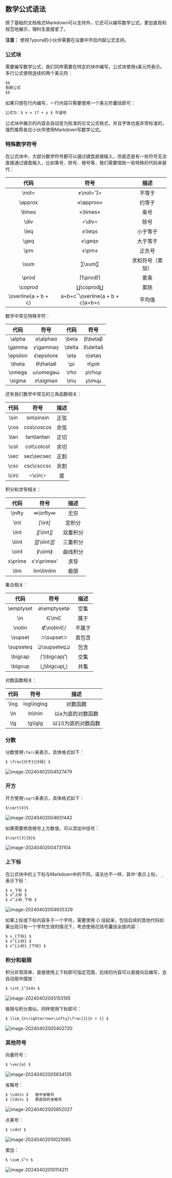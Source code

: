 ## 数学公式语法

除了基础的文档格式Markdown可以支持外，它还可以编写数学公式，更加直观和规范地展示，理科生直接爱了。

**注意：** 使用Typora的小伙伴需要在设置中开启内联公式支持。

### 公式块

需要编写数学公式，我们同样需要在特定的块中编写，公式块使用`$`美元符表示。多行公式使用连续的两个美元符：

```markdown
$$
我是公式
$$
```

如果只想在行内编写，一行内容只需要使用一个美元符囊括即可：

```markdown
公式为：$ x = 17 + y $ 牛逼吧
```

公式块中展示的内容会自动变为标准的论文公式格式，并且字体也是非常标准的，强烈推荐各位小伙伴使用Markdown写数学公式。

### 特殊数学符号

在公式块中，大部分数学符号都可以通过键盘直接输入，但是还是有一些符号无法直接通过键盘输入，比如乘号、除号、根号等，我们需要借助一些特殊的代码来替代：

|         代码         |              符号               |       描述       |
| :------------------: | :-----------------------------: | :--------------: |
|        \not=         |            ≠\not==             |      不等于      |
|       \approx        |            ≈\approx≈            |      约等于      |
|        \times        |            ×\times×             |       乘号       |
|         \div         |             ÷\div÷              |       除号       |
|         \leq         |             ≤\leq≤              |     小于等于     |
|         \geq         |             ≥\geq≥              |     大于等于     |
|         \pm          |              ±\pm±              |      正负号      |
|         \sum         |             ∑\sum∑              | 求和符号（累加） |
|        \prod         |             ∏\prod∏             |       累乘       |
|       \coprod        |            ∐\coprod∐            |       累除       |
| \overline{a + b + c} | a+b+c‾\overline{a + b + c}a+b+c |      平均值      |

数学中常见特殊字符：

|   代码   |    符号    |  代码  |   符号   |
| :------: | :--------: | :----: | :------: |
|  \alpha  |  α\alphaα  | \beta  | β\betaβ  |
|  \gamma  |  γ\gammaγ  | \delta | δ\deltaδ |
| \epsilon | ϵ\epsilonϵ |  \eta  |  η\etaη  |
|  \theta  |  θ\thetaθ  |  \pi   |  π\piπ   |
|  \omega  |  ω\omegaω  |  \rho  |  ρ\rhoρ  |
|  \sigma  |  σ\sigmaσ  |  \mu   |  μ\muμ   |

还有我们数学中常见的三角函数相关：

| 代码  |    符号    | 描述 |
| :---: | :--------: | :--: |
| \sin  | sin⁡\sinsin | 正弦 |
| \cos  | cos⁡\coscos | 余弦 |
| \tan  | tan⁡\tantan | 正切 |
| \cot  | cot⁡\cotcot | 余切 |
| \sec  | sec⁡\secsec | 正割 |
| \csc  | csc⁡\csccsc | 余割 |
| \circ |  ∘\circ∘   |  度  |

积分和求导相关：

|  代码   |    符号     |   描述   |
| :-----: | :---------: | :------: |
| \infty  |  ∞\infty∞   |   无穷   |
|  \int   |   ∫\int∫    |  定积分  |
|  \iint  |   ∬\iint∬   | 双重积分 |
| \iiint  |  ∭\iiint∭   | 三重积分 |
|  \oint  |   ∮\oint∮   | 曲线积分 |
| x\prime | x′x\primex′ |   求导   |
|  \lim   | lim⁡\limlim  |   极限   |

集合相关：

|   代码    |    符号     |  描述  |
| :-------: | :---------: | :----: |
| \emptyset | ∅\emptyset∅ |  空集  |
|    \in    |    ∈\in∈    |  属于  |
|  \notin   |  ∉\notin∈/  | 不属于 |
|  \supset  |  ⊃\supset⊃  | 真包含 |
| \supseteq | ⊇\supseteq⊇ |  包含  |
|  \bigcap  |  ⋂\bigcap⋂  |  交集  |
|  \bigcup  |  ⋃\bigcup⋃  |  并集  |

对数函数相关：

| 代码 |    符号    |        描述        |
| :--: | :--------: | :----------------: |
| \log | log⁡\loglog |      对数函数      |
| \ln  |  ln⁡\lnln   | 以e为底的对数函数  |
| \lg  |  lg⁡\lglg   | 以10为底的对数函数 |

### 分数

分数使用`\farc`来表示，具体格式如下：

```markdown
$ \frac{分子}{分母} $
```

![image-20240402004527479](https://image.itbaima.cn/markdown/2024/04/02/v2QRTP5ScIhGdEz.png)

### 开方

开方使用`\sqrt`来表示，具体格式如下：

```markdown
$\sqrt{4}$
```

![image-20240402004631442](https://image.itbaima.cn/markdown/2024/04/02/NCru8B5pVOMlEU4.png)

如果需要修改根号上方数值，可以添加中括号：

```
$\sqrt[3]{8}$
```

![image-20240402004731104](https://image.itbaima.cn/markdown/2024/04/02/mgJkQIcsolPXUan.png)

### 上下标

在公式块中的上下标与Markdown中的不同，语法也不一样，其中`^`表示上标， `_ `表示下标：

```markdown
$ x_下标 $
$ x^上标 $
$ x^上标_下标 $
```

![image-20240402004935329](https://image.itbaima.cn/markdown/2024/04/02/hckaJRz2YmNGt4W.png)

如果上标或下标内容多于一个字符，需要使用 {} 括起来，包括后续的其他代码如果出现只有一个字符生效的情况下，考虑使用花括号囊括全部内容：

```markdown
$ x_{下标} $
$ x^{上标} $
$ x^{上标}_{下标} $
```

### 积分和极限

积分非常简单，直接使用上下标即可指定范围，后续的内容可以直接向后编写，会自动居中摆放：

```markdown
$ \int_1^2xdx $
```

![image-20240402005153195](https://image.itbaima.cn/markdown/2024/04/02/sxD42gbwlKqZzCL.png)

极限与积分类似，同样使用下标即可：

```markdown
$ \lim_{n\rightarrow+\infty}\frac{1}{n + 1} $
```

![image-20240402005402720](https://image.itbaima.cn/markdown/2024/04/02/ctIV1ALQod6gzH7.png)

### 其他符号

向量符号：

```markdown
$ \vec{a} $
```

![image-20240402005634135](https://image.itbaima.cn/markdown/2024/04/02/tKwNgFZ2exSqUbp.png)

省略号：

```markdown
$ \cdots $   居中省略号
$ \ldots $   靠底部的省略号
```

![image-20240402005852027](https://image.itbaima.cn/markdown/2024/04/02/cfIjWGndLUrh517.png)

点乘号：

```markdown
$ \cdot $
```

![image-20240402010021085](https://image.itbaima.cn/markdown/2024/04/02/ZnJU2rwqSoPbGYf.png)

累加：

```markdown
$ \sum_1^n $
```

![image-20240402010114211](https://image.itbaima.cn/markdown/2024/04/02/RBW6LmgEPhscyaJ.png)

